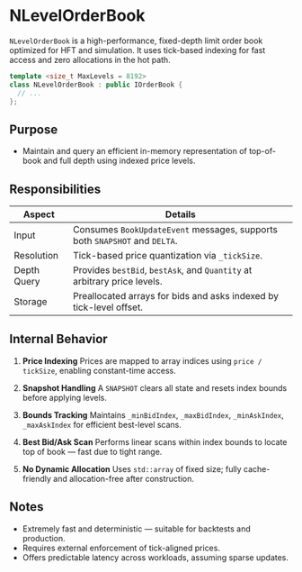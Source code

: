 # NLevelOrderBook

`NLevelOrderBook` is a high-performance, fixed-depth limit order book optimized for HFT and simulation. It uses tick-based indexing for fast access and zero allocations in the hot path.

```cpp
template <size_t MaxLevels = 8192>
class NLevelOrderBook : public IOrderBook {
  // ...
};
```

## Purpose

* Maintain and query an efficient in-memory representation of top-of-book and full depth using indexed price levels.

## Responsibilities

| Aspect      | Details                                                                    |
| ----------- | -------------------------------------------------------------------------- |
| Input       | Consumes `BookUpdateEvent` messages, supports both `SNAPSHOT` and `DELTA`. |
| Resolution  | Tick-based price quantization via `_tickSize`.                             |
| Depth Query | Provides `bestBid`, `bestAsk`, and `Quantity` at arbitrary price levels.   |
| Storage     | Preallocated arrays for bids and asks indexed by tick-level offset.        |

## Internal Behavior

1. **Price Indexing**
   Prices are mapped to array indices using `price / tickSize`, enabling constant-time access.

2. **Snapshot Handling**
   A `SNAPSHOT` clears all state and resets index bounds before applying levels.

3. **Bounds Tracking**
   Maintains `_minBidIndex`, `_maxBidIndex`, `_minAskIndex`, `_maxAskIndex` for efficient best-level scans.

4. **Best Bid/Ask Scan**
   Performs linear scans within index bounds to locate top of book — fast due to tight range.

5. **No Dynamic Allocation**
   Uses `std::array` of fixed size; fully cache-friendly and allocation-free after construction.

## Notes

* Extremely fast and deterministic — suitable for backtests and production.
* Requires external enforcement of tick-aligned prices.
* Offers predictable latency across workloads, assuming sparse updates.
